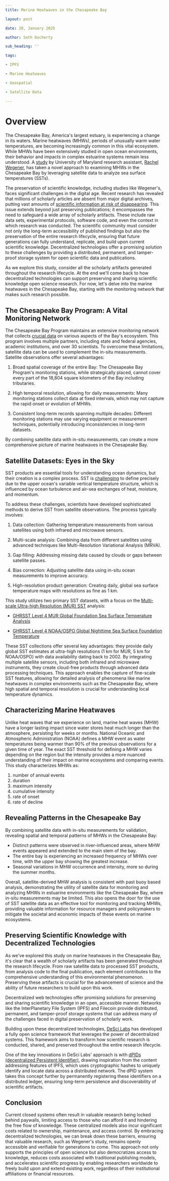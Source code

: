 ```yaml
---
title: Marine Heatwaves in the Chesapeake Bay

layout: post

date: 28, January 2025

author: Seth Docherty

sub_heading: ''

tags:

- IPFS

- Marine Heatwaves

- Geospatial

- Satellite Data

---
```

# Overview

The Chesapeake Bay, America's largest estuary, is experiencing a change in its waters. Marine heatwaves (MHWs), periods of unusually warm water temperatures, are becoming increasingly common in this vital ecosystem. While MHWs have been extensively studied in open ocean environments, their behavior and impacts in complex estuarine systems remain less understood. A [study](https://eartharxiv.org/repository/view/8261/) by University of Maryland research assistant, [Rachel Wegener](https://www.linkedin.com/in/rachelwegener/), has taken a novel approach to examining MHWs in the Chesapeake Bay by leveraging satellite data to analyze sea surface temperatures (SSTs).

The preservation of scientific knowledge, including studies like Wegener's, faces significant challenges in the digital age. Recent research has revealed that millions of scholarly articles are absent from major digital archives, putting vast amounts of [scientific information at risk of disappearing](https://www.nature.com/articles/d41586-024-03842-z). This issue extends beyond just preserving publications; it encompasses the need to safeguard a wide array of scholarly artifacts. These include raw data sets, experimental protocols, software code, and even the context in which research was conducted. The scientific community must consider not only the long-term accessibility of published findings but also the preservation of the entire research lifecycle, ensuring that future generations can fully understand, replicate, and build upon current scientific knowledge. Decentralized technologies offer a promising solution to these challenges by providing a distributed, permanent, and tamper-proof storage system for open scientific data and publications.

As we explore this study, consider all the scholarly artifacts generated throughout the research lifecycle. At the end we'll come back to how decentralized technologies can support preserving and sharing scientific knowledge open science research. For now, let's delve into the marine heatwaves in the Chesapeake Bay, starting with the monitoring network that makes such research possible.

## The Chesapeake Bay Program: A Vital Monitoring Network

The Chesapeake Bay Program maintains an extensive monitoring network that collects [crucial data](https://www.chesapeakebay.net/what/data) on various aspects of the Bay's ecosystem. This program involves multiple partners, including state and federal agencies, academic institutions, and over 30 scientists. To overcome these limitations, satellite data can be used to complement the in-situ measurements. Satellite observations offer several advantages:

1. Broad spatial coverage of the entire Bay: The Chesapeake Bay Program's monitoring stations, while strategically placed, cannot cover every part of the 18,804 square kilometers of the Bay including tributaries.

2. High temporal resolution, allowing for daily measurements: Many monitoring stations collect data at fixed intervals, which may not capture the rapid onset or evolution of MHWs.

3. Consistent long-term records spanning multiple decades: Different monitoring stations may use varying equipment or measurement techniques, potentially introducing inconsistencies in long-term datasets.

By combining satellite data with in-situ measurements, can create a more comprehensive picture of marine heatwaves in the Chesapeake Bay.

## Satellite Datasets: Eyes in the Sky

SST products are essential tools for understanding ocean dynamics, but their creation is a complex process. SST is [challenging](https://www.ghrsst.org/ghrsst-data-services/for-sst-data-users/products/#section5) to define precisely due to the upper ocean's variable vertical temperature structure, which is influenced by ocean turbulence and air-sea exchanges of heat, moisture, and momentum.

To address these challenges, scientists have developed sophisticated methods to derive SST from satellite observations. The process typically involves:

1. Data collection: Gathering temperature measurements from various satellites using both infrared and microwave sensors.

2. Multi-scale analysis: Combining data from different satellites using advanced techniques like Multi-Resolution Variational Analysis (MRVA).

3. Gap filling: Addressing missing data caused by clouds or gaps between satellite passes.

4. Bias correction: Adjusting satellite data using in-situ ocean measurements to improve accuracy.

5. High-resolution product generation: Creating daily, global sea surface temperature maps with resolutions as fine as 1 km.

This study utilizes two primary SST datasets, with a focus on the [Multi-scale Ultra-high Resolution (MUR) SST](https://eastcoast.coastwatch.noaa.gov/cw_podaac-mur_sst.php) analysis:

- [GHRSST Level 4 MUR Global Foundation Sea Surface Temperature Analysis](https://cmr.earthdata.nasa.gov/search/concepts/C1996881146-POCLOUD.html)

- [GHRSST Level 4 NOAA/OSPO Global Nighttime Sea Surface Foundation Temperature](https://cmr.earthdata.nasa.gov/search/concepts/C2036877745-POCLOUD.html)

These SST collections offer several key advantages: they provide daily global SST estimates at ultra-high resolutions (1 km for MUR, 5 km for NOAA/OSPO) with data availability dating back to 2002. By integrating multiple satellite sensors, including both infrared and microwave instruments, they create cloud-free products through advanced data processing techniques. This approach enables the capture of fine-scale SST features, allowing for detailed analysis of phenomena like marine heatwaves in complex environments such as the Chesapeake Bay, where high spatial and temporal resolution is crucial for understanding local temperature dynamics.

## Characterizing Marine Heatwaves

Unlike heat waves that we experience on land, marine heat waves (MHW) have a longer lasting impact since water stores heat much longer than the atmosphere, persisting for weeks or months. National Oceanic and Atmospheric Administration (NOAA) defines a MHW event as water temperatures being warmer than 90% of the previous observations for a given time of year. The exact SST threshold for defining a MHW varies depending on the region but the intensity provides a more nuanced understanding of their impact on marine ecosystems and comparing events. This study characterizes MHWs as:

1. number of annual events
2. duration
3. maximum intensity
4. cumulative intensity
5. rate of onset
6. rate of decline

## Revealing Patterns in the Chesapeake Bay

By combining satellite data with in-situ measurements for validation, revealing spatial and temporal patterns of MHWs in the Chesapeake Bay:

- Distinct patterns were observed in river-influenced areas, where MHW events appeared and extended to the main stem of the bay.
- The entire bay is experiencing an increased frequency of MHWs over time, with the upper bay showing the greatest increase.
- Seasonal variations in MHW occurrence and intensity, more so during the summer months.

Overall, satellite-derived MHW analysis is consistent with past buoy based analysis, demonstrating the utility of satellite data for monitoring and analyzing MHWs in estuarine environments like the Chesapeake Bay, where in-situ measurements may be limited. This also opens the door for the use of SST satellite data as an effective tool for monitoring and tracking MHWs, providing valuable information for resource managers and policymakers to mitigate the societal and economic impacts of these events on marine ecosystems.

## Preserving Scientific Knowledge with Decentralized Technologies

As we've explored this study on marine heatwaves in the Chesapeake Bay, it's clear that a wealth of scholarly artifacts has been generated throughout the research lifecycle. From raw satellite data to processed SST products, from analysis code to the final publication, each element contributes to the comprehensive understanding of this environmental phenomenon. Preserving these artifacts is crucial for the advancement of science and the ability of future researchers to build upon this work.

Decentralized web technologies offer promising solutions for preserving and sharing scientific knowledge in an open, accessible manner. Networks like the InterPlanetary File System (IPFS) and Filecoin provide distributed, permanent, and tamper-proof storage systems that can address many of the challenges faced in digital preservation of scholarly work.

Building upon these decentralized technologies, [DeSci Labs](https://desci.com) has developed a fully open science framework that leverages the power of decentralized systems. This framework aims to transform how scientific research is conducted, shared, and preserved throughout the entire research lifecycle.

One of the key innovations in DeSci Labs' approach is with [dPIDs (decentralized Persistent Identifier)](https://www.dpid.org/), drawing inspiration from the content addressing features of IPFS, which uses cryptographic hashes to uniquely identify and locate data across a distributed network. The dPID system takes this concept further by permanently registering these identifiers on a distributed ledger, ensuring long-term persistence and discoverability of scientific artifacts.

## Conclusion

Current closed systems often result in valuable research being locked behind paywalls, limiting access to those who can afford it and hindering the free flow of knowledge. These centralized models also incur significant costs related to ownership, maintenance, and access control. By embracing decentralized technologies, we can break down these barriers, ensuring that valuable research, such as Wegener's study, remains openly accessible and verifiable for generations to come. This approach not only supports the principles of open science but also democratizes access to knowledge, reduces costs associated with traditional publishing models, and accelerates scientific progress by enabling researchers worldwide to freely build upon and extend existing work, regardless of their institutional affiliations or financial resources.

